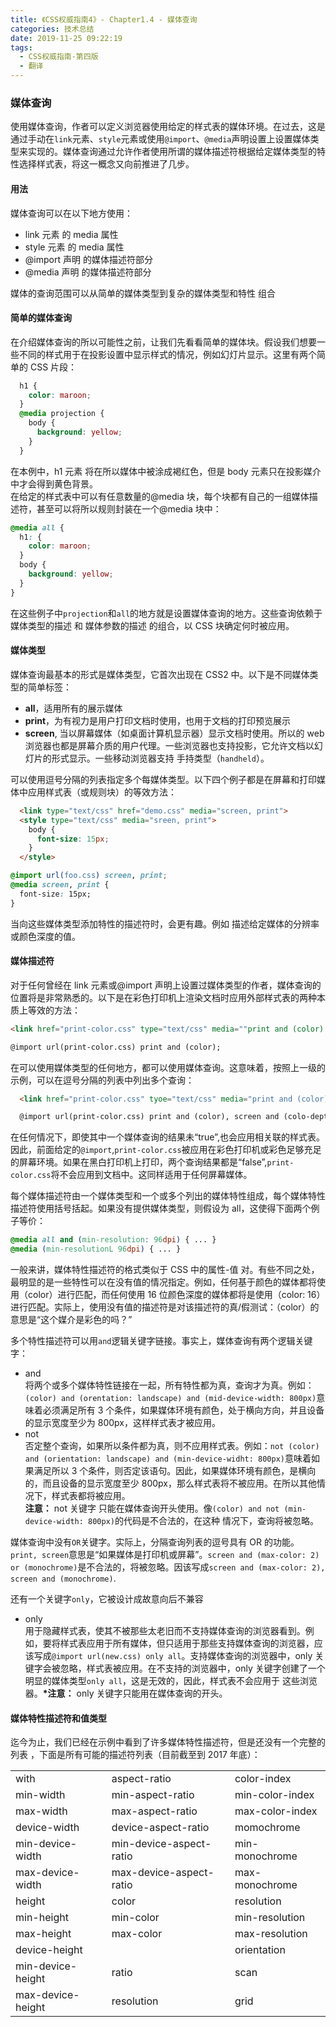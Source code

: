```yaml
---
title: 《CSS权威指南4》- Chapter1.4 - 媒体查询
categories: 技术总结
date: 2019-11-25 09:22:19
tags:
  - CSS权威指南-第四版
  - 翻译
---
```


### 媒体查询

使用媒体查询，作者可以定义浏览器使用给定的样式表的媒体环境。在过去，这是通过手动在`link`元素、`style`元素或使用`@import`、`@media`声明设置上设置媒体类型来实现的。媒体查询通过允许作者使用所谓的媒体描述符根据给定媒体类型的特性选择样式表，将这一概念又向前推进了几步。

#### 用法

媒体查询可以在以下地方使用：

- link 元素 的 media 属性
- style 元素 的 media 属性
- @import 声明 的媒体描述符部分
- @media 声明 的媒体描述符部分

媒体的查询范围可以从简单的媒体类型到复杂的媒体类型和特性 组合

#### 简单的媒体查询

在介绍媒体查询的所以可能性之前，让我们先看看简单的媒体块。假设我们想要一些不同的样式用于在投影设置中显示样式的情况，例如幻灯片显示。这里有两个简单的 CSS 片段：

```CSS
  h1 {
    color: maroon;
  }
  @media projection {
    body {
      background: yellow;
    }
  }

```

在本例中，h1 元素 将在所以媒体中被涂成褐红色，但是 body 元素只在投影媒介中才会得到黄色背景。  
在给定的样式表中可以有任意数量的@media 块，每个块都有自己的一组媒体描述符，甚至可以将所以规则封装在一个@media 块中：

```CSS
@media all {
  h1: {
    color: maroon;
  }
  body {
    background: yellow;
  }
}
```

在这些例子中`projection`和`all`的地方就是设置媒体查询的地方。这些查询依赖于 媒体类型的描述 和 媒体参数的描述 的组合，以 CSS 块确定何时被应用。

#### 媒体类型

媒体查询最基本的形式是媒体类型，它首次出现在 CSS2 中。以下是不同媒体类型的简单标签：

- **all**，适用所有的展示媒体
- **print**，为有视力是用户打印文档时使用，也用于文档的打印预览展示
- **screen**, 当以屏幕媒体（如桌面计算机显示器）显示文档时使用。所以的 web 浏览器也都是屏幕介质的用户代理。一些浏览器也支持投影，它允许文档以幻灯片的形式显示。一些移动浏览器支持 手持类型（`handheld`）。

可以使用逗号分隔的列表指定多个每媒体类型。以下四个例子都是在屏幕和打印媒体中应用样式表（或规则块）的等效方法：

```HTML
  <link type="text/css" href="demo.css" media="screen, print">
  <style type="text/css" media="sreen, print">
    body {
      font-size: 15px;
    }
  </style>
```

```CSS
@import url(foo.css) screen, print;
@media screen, print {
  font-size: 15px;
}
```

当向这些媒体类型添加特性的描述符时，会更有趣。例如 描述给定媒体的分辨率或颜色深度的值。

#### 媒体描述符

对于任何曾经在 link 元素或@import 声明上设置过媒体类型的作者，媒体查询的位置将是非常熟悉的。以下是在彩色打印机上渲染文档时应用外部样式表的两种本质上等效的方法：

```HTML
<link href="print-color.css" type="text/css" media=""print and (color) rel="stylesheet">

@import url(print-color.css) print and (color);
```

在可以使用媒体类型的任何地方，都可以使用媒体查询。这意味着，按照上一级的示例，可以在逗号分隔的列表中列出多个查询：

```HTML
  <link href="print-color.css" tyoe="text/css" media="print and (color), screen and (color-depth:8)" ref="stylesheet">

  @import url(print-color.css) print and (color), screen and (colo-depth: 8);
```

在任何情况下，即使其中一个媒体查询的结果未“true”,也会应用相关联的样式表。因此，前面给定的`@import`,`print-color.css`被应用在彩色打印机或彩色足够充足的屏幕环境。如果在黑白打印机上打印，两个查询结果都是“false”,`print-color.css`将不会应用到文档中。这同样适用于任何屏幕媒体。

每个媒体描述符由一个媒体类型和一个或多个列出的媒体特性组成，每个媒体特性描述符使用括号括起。如果没有提供媒体类型，则假设为 all，这使得下面两个例子等价：

```CSS
@media all and (min-resolution: 96dpi) { ... }
@media (min-resolutionL 96dpi) { ... }
```

一般来讲，媒体特性描述符的格式类似于 CSS 中的属性-值 对。有些不同之处，最明显的是一些特性可以在没有值的情况指定。例如，任何基于颜色的媒体都将使用（color）进行匹配，而任何使用 16 位颜色深度的媒体都将是使用（color: 16）进行匹配。实际上，使用没有值的描述符是对该描述符的真/假测试：（color）的意思是“这个媒介是彩色的吗？”

多个特性描述符可以用`and`逻辑关键字链接。事实上，媒体查询有两个逻辑关键字：

- and  
  将两个或多个媒体特性链接在一起，所有特性都为真，查询才为真。例如：`(color) and (orentation: landscape) and (mid-device-width: 800px)`意味着必须满足所有 3 个条件，如果媒体环境有颜色，处于横向方向，并且设备的显示宽度至少为 800px，这样样式表才被应用。
- not  
  否定整个查询，如果所以条件都为真，则不应用样式表。例如：`not (color) and (orientation: landscape) and (min-device-widht: 800px)`意味着如果满足所以 3 个条件，则否定该语句。因此，如果媒体环境有颜色，是横向的，而且设备的显示宽度至少 800px，那么样式表将不被应用。在所以其他情况下，样式表都将被应用。  
  **注意：** not 关键字 只能在媒体查询开头使用。像`(color) and not (min-device-width: 800px)`的代码是不合法的，在这种 情况下，查询将被忽略。

媒体查询中没有`OR`关键字。实际上，分隔查询列表的逗号具有 OR 的功能。`print, screen`意思是“如果媒体是打印机或屏幕”。`screen and (max-color: 2) or (monochrome)`是不合法的，将被忽略。因该写成`screen and (max-color: 2), screen and (monochrome)`.

还有一个关键字`only`，它被设计成故意向后不兼容

- only  
  用于隐藏样式表，使其不被那些太老旧而不支持媒体查询的浏览器看到。例如，要将样式表应用于所有媒体，但只适用于那些支持媒体查询的浏览器，应该写成`@import url(new.css) only all`。支持媒体查询的浏览器中，only 关键字会被忽略，样式表被应用。在不支持的浏览器中，only 关键字创建了一个明显的媒体类型`only all`，这是无效的，因此，样式表不会应用于 这些浏览器。**\*注意：** only 关键字只能用在媒体查询的开头。

#### 媒体特性描述符和值类型

迄今为止，我们已经在示例中看到了许多媒体特性描述符，但是还没有一个完整的列表 ，下面是所有可能的描述符列表（目前截至到 2017 年底）：

|                   |                         |                 |
| ----------------- | ----------------------- | --------------- |
| with              | aspect-ratio            | color-index     |
| min-width         | min-aspect-ratio        | min-color-index |
| max-width         | max-aspect-ratio        | max-color-index |
| device-width      | device-aspect-ratio     | momochrome      |
| min-device-width  | min-device-aspect-ratio | min-monochrome  |
| max-device-width  | max-device-aspect-ratio | max-monochrome  |
| height            | color                   | resolution      |
| min-height        | min-color               | min-resolution  |
| max-height        | max-color               | max-resolution  |
| device-height     |                         | orientation     |
| min-device-height | ratio                   | scan            |
| max-device-height | resolution              | grid            |
